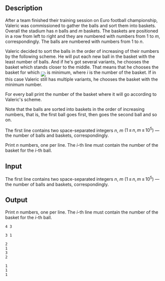 ## Description

<div><p>After a team finished their training session on Euro football championship, Valeric was commissioned to gather the balls and sort them into baskets. Overall the stadium has <span class="tex-span"><i>n</i></span> balls and <span class="tex-span"><i>m</i></span> baskets. The baskets are positioned in a row from left to right and they are numbered with numbers from <span class="tex-span">1</span> to <span class="tex-span"><i>m</i></span>, correspondingly. The balls are numbered with numbers from <span class="tex-span">1</span> to <span class="tex-span"><i>n</i></span>.</p><p>Valeric decided to sort the balls in the order of increasing of their numbers by the following scheme. He will put each new ball in the basket with the least number of balls. And if he's got several variants, he chooses the basket which stands closer to the middle. That means that he chooses the basket for which <img align="middle" class="tex-formula" src="file://KKKcjuFx.png" style="max-width: 100.0%;max-height: 100.0%;"> is minimum, where <span class="tex-span"><i>i</i></span> is the number of the basket. If in this case Valeric still has multiple variants, he chooses the basket with the minimum number.</p><p>For every ball print the number of the basket where it will go according to Valeric's scheme.</p><p>Note that the balls are sorted into baskets in the order of increasing numbers, that is, the first ball goes first, then goes the second ball and so on.</p></div><div class="input-specification"><p>The first line contains two space-separated integers <span class="tex-span"><i>n</i></span>, <span class="tex-span"><i>m</i></span> <span class="tex-span">(1 ≤ <i>n</i>, <i>m</i> ≤ 10<sup class="upper-index">5</sup>)</span> — the number of balls and baskets, correspondingly.</p></div><div class="output-specification"><p>Print <span class="tex-span"><i>n</i></span> numbers, one per line. The <span class="tex-span"><i>i</i></span>-th line must contain the number of the basket for the <span class="tex-span"><i>i</i></span>-th ball.</p></div>

## Input

<p>The first line contains two space-separated integers <span class="tex-span"><i>n</i></span>, <span class="tex-span"><i>m</i></span> <span class="tex-span">(1 ≤ <i>n</i>, <i>m</i> ≤ 10<sup class="upper-index">5</sup>)</span> — the number of balls and baskets, correspondingly.</p>

## Output

<p>Print <span class="tex-span"><i>n</i></span> numbers, one per line. The <span class="tex-span"><i>i</i></span>-th line must contain the number of the basket for the <span class="tex-span"><i>i</i></span>-th ball.</p>





```input1
4 3

```




```input2
3 1

```




```output1
2
1
3
2

```




```output2
1
1
1

```


